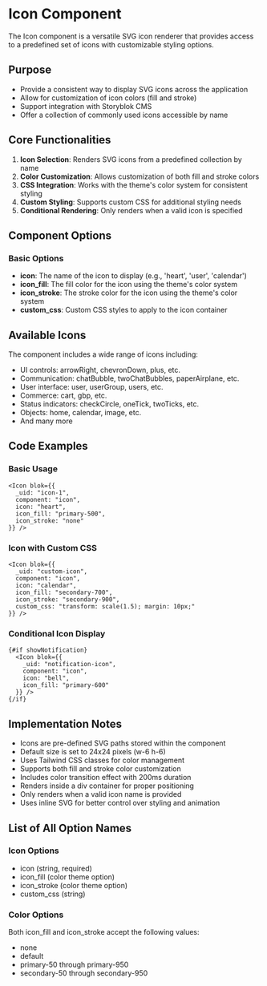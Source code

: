 # Icon Component

The Icon component is a versatile SVG icon renderer that provides access to a predefined set of icons with customizable styling options.

## Purpose

- Provide a consistent way to display SVG icons across the application
- Allow for customization of icon colors (fill and stroke)
- Support integration with Storyblok CMS
- Offer a collection of commonly used icons accessible by name

## Core Functionalities

1. **Icon Selection**: Renders SVG icons from a predefined collection by name
2. **Color Customization**: Allows customization of both fill and stroke colors
3. **CSS Integration**: Works with the theme's color system for consistent styling
4. **Custom Styling**: Supports custom CSS for additional styling needs
5. **Conditional Rendering**: Only renders when a valid icon is specified

## Component Options

### Basic Options

- **icon**: The name of the icon to display (e.g., 'heart', 'user', 'calendar')
- **icon_fill**: The fill color for the icon using the theme's color system
- **icon_stroke**: The stroke color for the icon using the theme's color system
- **custom_css**: Custom CSS styles to apply to the icon container

## Available Icons

The component includes a wide range of icons including:
- UI controls: arrowRight, chevronDown, plus, etc.
- Communication: chatBubble, twoChatBubbles, paperAirplane, etc.
- User interface: user, userGroup, users, etc. 
- Commerce: cart, gbp, etc.
- Status indicators: checkCircle, oneTick, twoTicks, etc.
- Objects: home, calendar, image, etc.
- And many more

## Code Examples

### Basic Usage

```svelte
<Icon blok={{
  _uid: "icon-1",
  component: "icon",
  icon: "heart",
  icon_fill: "primary-500",
  icon_stroke: "none"
}} />
```

### Icon with Custom CSS

```svelte
<Icon blok={{
  _uid: "custom-icon",
  component: "icon",
  icon: "calendar",
  icon_fill: "secondary-700",
  icon_stroke: "secondary-900",
  custom_css: "transform: scale(1.5); margin: 10px;"
}} />
```

### Conditional Icon Display

```svelte
{#if showNotification}
  <Icon blok={{
    _uid: "notification-icon",
    component: "icon",
    icon: "bell",
    icon_fill: "primary-600"
  }} />
{/if}
```

## Implementation Notes

- Icons are pre-defined SVG paths stored within the component
- Default size is set to 24x24 pixels (w-6 h-6)
- Uses Tailwind CSS classes for color management
- Supports both fill and stroke color customization
- Includes color transition effect with 200ms duration
- Renders inside a div container for proper positioning
- Only renders when a valid icon name is provided
- Uses inline SVG for better control over styling and animation

## List of All Option Names

### Icon Options
- icon (string, required)
- icon_fill (color theme option)
- icon_stroke (color theme option)
- custom_css (string)

### Color Options
Both icon_fill and icon_stroke accept the following values:
- none
- default
- primary-50 through primary-950
- secondary-50 through secondary-950